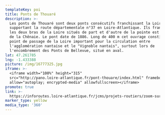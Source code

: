 ```yaml
---
templateKey: poi
title: Ponts de Thouaré
description: >-
  Les ponts de Thouaré sont deux ponts consécutifs franchissant la Loire et
  supportant la route départementale n°37 en Loire-Atlantique. Ils franchissent
  les deux bras de la Loire situés de part et d'autre de la pointe est de l'île
  de la Chênaie. Le pont date de 1886. Long de 400 m cet ouvrage constitue un
  point de passage de la Loire important pour la circulation entre
  l'agglomération nantaise et le "Vignoble nantais", surtout lors de
  l'encombrement des Ponts de Bellevue, situé en aval.
lat: 47.261785
lng: -1.433388
picture: /img/16777325.jpg
iframe: >-
  <iframe width="100%" height="315"
  src="http://pano.loire-atlantique.fr/pont-thouare/index.html" frameborder="0"
  allow="autoplay; encrypted-media" allowfullscreen></iframe>
promote: true
link: >-
  https://inforoutes.loire-atlantique.fr/jcms/projets-routiers/zoom-sur-les-grands-travaux/retour-sur-la-renovation-des-ponts-de-thouare/revivez-les-etapes-du-chantier/suivez-le-chantier-des-ponts-de-thouare-fr-p2_26284?portal=dev_5121&category=p2_26282
marker_type: yellow
media_type: '360'
---
```


